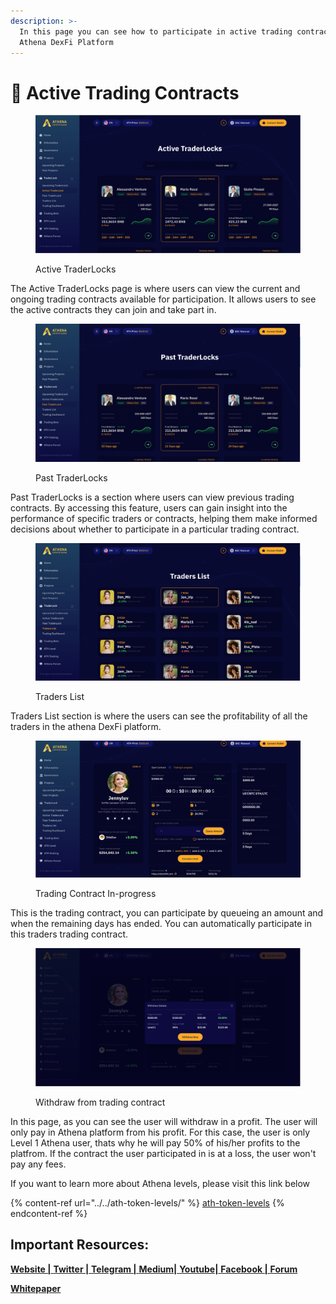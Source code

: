 ```yaml
---
description: >-
  In this page you can see how to participate in active trading contracts in
  Athena DexFi Platform
---
```


# 📔 Active Trading Contracts

<figure><img src="../../../../.gitbook/assets/Active Trader Locks.PNG" alt=""><figcaption><p>Active TraderLocks</p></figcaption></figure>

The Active TraderLocks page is where users can view the current and ongoing trading contracts available for participation. It allows users to see the active contracts they can join and take part in.



<figure><img src="../../../../.gitbook/assets/Past TraderLocks.PNG" alt=""><figcaption><p>Past TraderLocks</p></figcaption></figure>

Past TraderLocks is a section where users can view previous trading contracts. By accessing this feature, users can gain insight into the performance of specific traders or contracts, helping them make informed decisions about whether to participate in a particular trading contract.



<figure><img src="../../../../.gitbook/assets/Trader List.PNG" alt=""><figcaption><p>Traders List</p></figcaption></figure>

Traders List section is where the users can see the profitability of all the traders in the athena DexFi platform.



<figure><img src="../../../../.gitbook/assets/Traded Withdraw Queue 0.PNG" alt=""><figcaption><p>Trading Contract In-progress</p></figcaption></figure>

This is the trading contract, you can participate by queueing an amount and when the remaining days has ended. You can automatically participate in this traders trading contract.



<figure><img src="../../../../.gitbook/assets/Withdraw Profit.PNG" alt=""><figcaption><p>Withdraw from trading contract</p></figcaption></figure>

In this page, as you can see the user will withdraw in a profit. The user will only pay in Athena platform from his profit. For this case, the user is only Level 1 Athena user, thats why he will pay 50% of his/her profits to the platfrom. If the contract the user participated in is at a loss, the user won't pay any fees.



If you want to learn more about Athena levels, please visit this link below

{% content-ref url="../../ath-token-levels/" %}
[ath-token-levels](../../ath-token-levels/)
{% endcontent-ref %}



## Important Resources:

[**Website |** ](https://athenadexfi.io/)[**Twitter |** ](https://twitter.com/AthenaDexFi)[**Telegram |** ](https://t.me/AthenaCryptoBankGroup)[**Medium|** ](https://medium.com/@AthenaDexFi)[**Youtube|** ](https://www.youtube.com/@AthenaDexFi)[**Facebook |**  ](https://www.facebook.com/AthenaDexFi)[**Forum**](https://forum.athenacryptobank.io/)

[**Whitepaper**](https://athenacryptobank.io/doc/WHITEPAPER\_ATHENA\_CRYPTO\_BANK.pdf)
